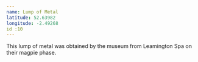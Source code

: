 ```yaml
---
name: Lump of Metal
latitude: 52.63982
longitude: -2.49268
id :10
---
```


This lump of metal was obtained by the museum from Leamington Spa on their magpie phase.
